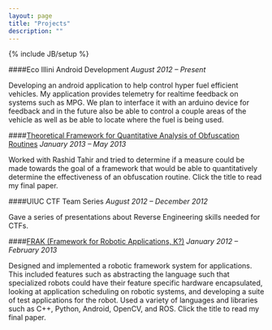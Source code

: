 ```yaml
---
layout: page
title: "Projects"
description: ""
---
```

{% include JB/setup %}

####Eco Illini Android Development
*August 2012 – Present*

Developing an android application to help control hyper fuel efficient vehicles. My application provides telemetry for realtime feedback on systems such as MPG. We plan to interface it with an arduino device for feedback and in the future also be able to control a couple areas of the vehicle as well as be able to locate where the fuel is being used.

####[Theoretical Framework for Quantitative Analysis of Obfuscation Routines](/docs/qualityofobfuscation.pdf)
*January 2013 – May 2013*

Worked with Rashid Tahir and tried to determine if a measure could be made towards the goal of a framework that would be able to quantitatively determine the effectiveness of an obfuscation routine.  Click the title to read my final paper.

####UIUC CTF Team Series
*August 2012 – December 2012*

Gave a series of presentations about Reverse Engineering skills needed for CTFs.

####[FRAK (Framework for Robotic Applications, K?)](/docs/frak.pdf)
*January 2012 – February 2013*

Designed and implemented a robotic framework system for applications. This included features such as abstracting the language such that specialized robots could have their feature specific hardware encapsulated, looking at application scheduling on robotic systems, and developing a suite of test applications for the robot. Used a variety of languages and libraries such as C++, Python, Android, OpenCV, and ROS.  Click the title to read my final paper.